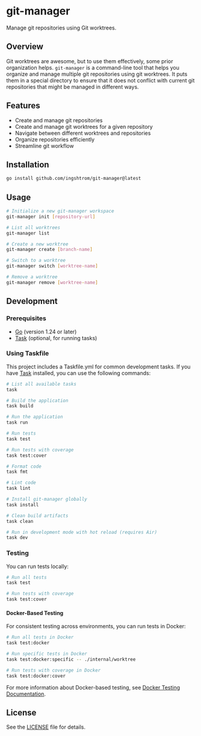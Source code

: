 # git-manager
Manage git repositories using Git worktrees.

## Overview
Git worktrees are awesome, but to use them effectively, some prior organization helps. `git-manager` is a command-line tool that helps you organize and manage multiple git repositories using git worktrees. It puts them in a special directory to ensure that it does not conflict with current git repositories that might be managed in different ways.

## Features
- Create and manage git repositories
- Create and manage git worktrees for a given repository
- Navigate between different worktrees and repositories
- Organize repositories efficiently
- Streamline git workflow

## Installation
```bash
go install github.com/ingshtrom/git-manager@latest
```

## Usage
```bash
# Initialize a new git-manager workspace
git-manager init [repository-url]

# List all worktrees
git-manager list

# Create a new worktree
git-manager create [branch-name]

# Switch to a worktree
git-manager switch [worktree-name]

# Remove a worktree
git-manager remove [worktree-name]
```

## Development

### Prerequisites
- [Go](https://golang.org/doc/install) (version 1.24 or later)
- [Task](https://taskfile.dev/#/installation) (optional, for running tasks)

### Using Taskfile
This project includes a Taskfile.yml for common development tasks. If you have [Task](https://taskfile.dev) installed, you can use the following commands:

```bash
# List all available tasks
task

# Build the application
task build

# Run the application
task run

# Run tests
task test

# Run tests with coverage
task test:cover

# Format code
task fmt

# Lint code
task lint

# Install git-manager globally
task install

# Clean build artifacts
task clean

# Run in development mode with hot reload (requires Air)
task dev
```

### Testing

You can run tests locally:

```bash
# Run all tests
task test

# Run tests with coverage
task test:cover
```

#### Docker-Based Testing

For consistent testing across environments, you can run tests in Docker:

```bash
# Run all tests in Docker
task test:docker

# Run specific tests in Docker
task test:docker:specific -- ./internal/worktree

# Run tests with coverage in Docker
task test:docker:cover
```

For more information about Docker-based testing, see [Docker Testing Documentation](docs/docker-testing.md).

## License
See the [LICENSE](LICENSE) file for details.
